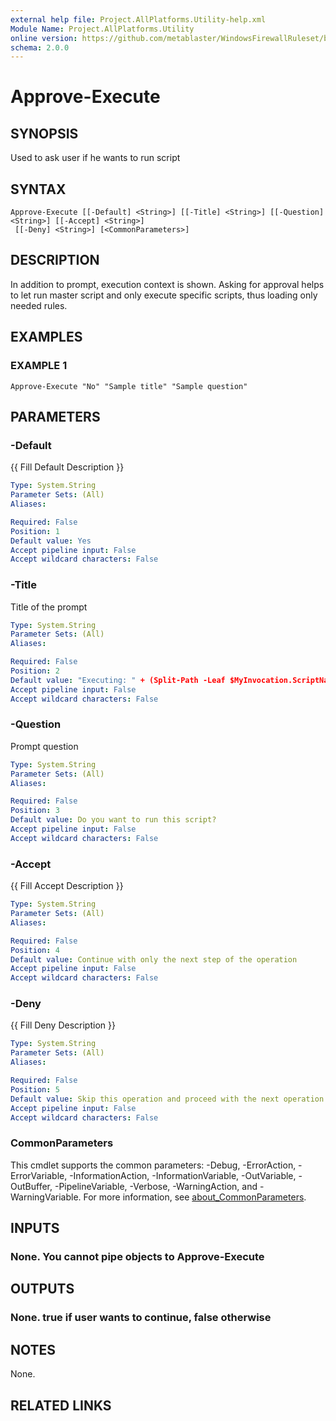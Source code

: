 ```yaml
---
external help file: Project.AllPlatforms.Utility-help.xml
Module Name: Project.AllPlatforms.Utility
online version: https://github.com/metablaster/WindowsFirewallRuleset/blob/develop/Modules/Project.AllPlatforms.Utility/Help/en-US/Approve-Execute.md
schema: 2.0.0
---
```


# Approve-Execute

## SYNOPSIS

Used to ask user if he wants to run script

## SYNTAX

```none
Approve-Execute [[-Default] <String>] [[-Title] <String>] [[-Question] <String>] [[-Accept] <String>]
 [[-Deny] <String>] [<CommonParameters>]
```

## DESCRIPTION

In addition to prompt, execution context is shown.
Asking for approval helps to let run master script and only execute specific
scripts, thus loading only needed rules.

## EXAMPLES

### EXAMPLE 1

```none
Approve-Execute "No" "Sample title" "Sample question"
```

## PARAMETERS

### -Default

{{ Fill Default Description }}

```yaml
Type: System.String
Parameter Sets: (All)
Aliases:

Required: False
Position: 1
Default value: Yes
Accept pipeline input: False
Accept wildcard characters: False
```

### -Title

Title of the prompt

```yaml
Type: System.String
Parameter Sets: (All)
Aliases:

Required: False
Position: 2
Default value: "Executing: " + (Split-Path -Leaf $MyInvocation.ScriptName)
Accept pipeline input: False
Accept wildcard characters: False
```

### -Question

Prompt question

```yaml
Type: System.String
Parameter Sets: (All)
Aliases:

Required: False
Position: 3
Default value: Do you want to run this script?
Accept pipeline input: False
Accept wildcard characters: False
```

### -Accept

{{ Fill Accept Description }}

```yaml
Type: System.String
Parameter Sets: (All)
Aliases:

Required: False
Position: 4
Default value: Continue with only the next step of the operation
Accept pipeline input: False
Accept wildcard characters: False
```

### -Deny

{{ Fill Deny Description }}

```yaml
Type: System.String
Parameter Sets: (All)
Aliases:

Required: False
Position: 5
Default value: Skip this operation and proceed with the next operation
Accept pipeline input: False
Accept wildcard characters: False
```

### CommonParameters

This cmdlet supports the common parameters: -Debug, -ErrorAction, -ErrorVariable, -InformationAction, -InformationVariable, -OutVariable, -OutBuffer, -PipelineVariable, -Verbose, -WarningAction, and -WarningVariable. For more information, see [about_CommonParameters](http://go.microsoft.com/fwlink/?LinkID=113216).

## INPUTS

### None. You cannot pipe objects to Approve-Execute

## OUTPUTS

### None. true if user wants to continue, false otherwise

## NOTES

None.

## RELATED LINKS

